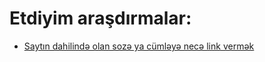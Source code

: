 # Etdiyim araşdırmalar:

- [Saytın dahilində olan sozə ya cümləyə necə link vermək ](https://html5book.ru/hyperlinks-in-html/)
  
